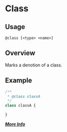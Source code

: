 # Class

## Usage
`@class [<type> <name>]`
 
## Overview
Marks a denotion of a class.

## Example
```javascript
/**
 * @class classA
 */
class classA {
    
}
```

**[_More Info_](http://usejsdoc.org/tags-class.html)**
